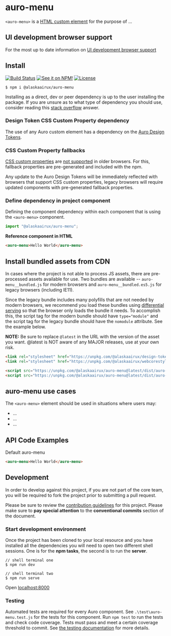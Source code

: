 # auro-menu

`<auro-menu>` is a [HTML custom element](https://developer.mozilla.org/en-US/docs/Web/Web_Components/Using_custom_elements) for the purpose of ...

## UI development browser support

For the most up to date information on [UI development browser support](https://auro.alaskaair.com/support/browsersSupport)

## Install

[![Build Status](https://img.shields.io/github/workflow/status/AlaskaAirlines/auro-menu/Test%20and%20publish?branch=master&style=for-the-badge)](https://github.com/AlaskaAirlines/auro-menu/actions?query=workflow%3A%22test+and+publish%22)
[![See it on NPM!](https://img.shields.io/npm/v/@alaskaairux/auro-menu?style=for-the-badge&color=orange)](https://www.npmjs.com/package/@alaskaairux/auro-menu)
[![License](https://img.shields.io/npm/l/@alaskaairux/auro-menu?color=blue&style=for-the-badge)](https://www.apache.org/licenses/LICENSE-2.0)

```shell
$ npm i @alaskaairux/auro-menu
```

Installing as a direct, dev or peer dependency is up to the user installing the package. If you are unsure as to what type of dependency you should use, consider reading this [stack overflow](https://stackoverflow.com/questions/18875674/whats-the-difference-between-dependencies-devdependencies-and-peerdependencies) answer.

### Design Token CSS Custom Property dependency

The use of any Auro custom element has a dependency on the [Auro Design Tokens](https://auro.alaskaair.com/getting-started/developers/design-tokens).

### CSS Custom Property fallbacks

[CSS custom properties](https://developer.mozilla.org/en-US/docs/Web/CSS/Using_CSS_custom_properties) are [not supported](https://auro.alaskaair.com/support/custom-properties) in older browsers. For this, fallback properties are pre-generated and included with the npm.

Any update to the Auro Design Tokens will be immediately reflected with browsers that support CSS custom properties, legacy browsers will require updated components with pre-generated fallback properties.

### Define dependency in project component

Defining the component dependency within each component that is using the `<auro-menu>` component.

```javascript
import "@alaskaairux/auro-menu";
```

**Reference component in HTML**

```html
<auro-menu>Hello World</auro-menu>
```

## Install bundled assets from CDN

In cases where the project is not able to process JS assets, there are pre-processed assets available for use. Two bundles are available -- `auro-menu__bundled.js` for modern browsers and `auro-menu__bundled.es5.js` for legacy browsers (including IE11).

Since the legacy bundle includes many polyfills that are not needed by modern browsers, we recommend you load these bundles using [differential serving](https://philipwalton.com/articles/deploying-es2015-code-in-production-today/) so that the browser only loads the bundle it needs. To accomplish this, the script tag for the modern bundle should have `type="module"` and the script tag for the legacy bundle should have the `nomodule` attribute. See the example below.

**NOTE:** Be sure to replace `@latest` in the URL with the version of the asset you want. @latest is NOT aware of any MAJOR releases, use at your own risk.

```html
<link rel="stylesheet" href="https://unpkg.com/@alaskaairux/design-tokens@latest/dist/tokens/CSSCustomProperties.css" />
<link rel="stylesheet" href="https://unpkg.com/@alaskaairux/webcorestylesheets@latest/dist/bundled/essentials.css" />

<script src="https://unpkg.com/@alaskaairux/auro-menu@latest/dist/auro-menu__bundled.js" type="module"></script>
<script src="https://unpkg.com/@alaskaairux/auro-menu@latest/dist/auro-menu__bundled.es5.js" nomodule></script>
```

## auro-menu use cases

The `<auro-menu>` element should be used in situations where users may:

* ...
* ...
* ...

## API Code Examples

Default auro-menu

```html
<auro-menu>Hello World</auro-menu>
```

## Development

In order to develop against this project, if you are not part of the core team, you will be required to fork the project prior to submitting a pull request.

Please be sure to review the [contribution guidelines](https://auro.alaskaair.com/getting-started/developers/contributing) for this project. Please make sure to **pay special attention** to the **conventional commits** section of the document.

### Start development environment

Once the project has been cloned to your local resource and you have installed all the dependencies you will need to open two different shell sessions. One is for the **npm tasks**, the second is to run the **server**.

```shell
// shell terminal one
$ npm run dev

// shell terminal two
$ npm run serve
```

Open [localhost:8000](http://localhost:8000/)

### Testing
Automated tests are required for every Auro component. See `.\test\auro-menu.test.js` for the tests for this component. Run `npm test` to run the tests and check code coverage. Tests must pass and meet a certain coverage threshold to commit. See [the testing documentation](https://auro.alaskaair.com/support/tests) for more details.
